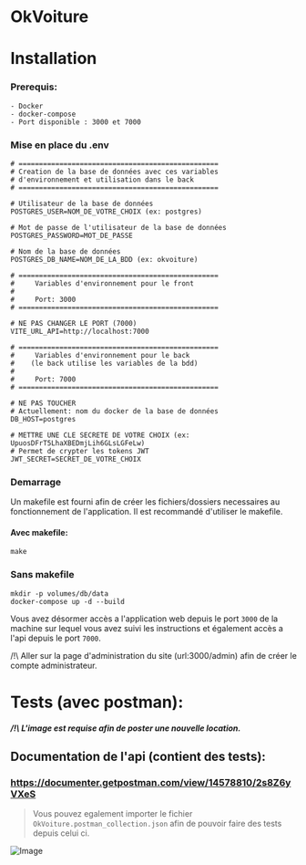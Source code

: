 # OkVoiture

# Installation

### Prerequis:
    - Docker
    - docker-compose
    - Port disponible : 3000 et 7000
    
### Mise en place du .env

    # =================================================
    # Creation de la base de données avec ces variables 
    # d'environnement et utilisation dans le back
    # =================================================
    
    # Utilisateur de la base de données
    POSTGRES_USER=NOM_DE_VOTRE_CHOIX (ex: postgres)
    
    # Mot de passe de l'utilisateur de la base de données
    POSTGRES_PASSWORD=MOT_DE_PASSE
    
    # Nom de la base de données
    POSTGRES_DB_NAME=NOM_DE_LA_BDD (ex: okvoiture)
    
    # =================================================
    #     Variables d'environnement pour le front 
    #
    #     Port: 3000
    # =================================================

    # NE PAS CHANGER LE PORT (7000)
    VITE_URL_API=http://localhost:7000 

    # =================================================
    #     Variables d'environnement pour le back
    #    (le back utilise les variables de la bdd)
    #    
    #     Port: 7000
    # =================================================
    
    # NE PAS TOUCHER
    # Actuellement: nom du docker de la base de données
    DB_HOST=postgres

    # METTRE UNE CLE SECRETE DE VOTRE CHOIX (ex: UpuosDFrT5LhaXBEDmjLih6GLsLGFeLw)
    # Permet de crypter les tokens JWT
    JWT_SECRET=SECRET_DE_VOTRE_CHOIX

### Demarrage

Un makefile est fourni afin de créer les fichiers/dossiers necessaires au fonctionnement de l'application.
Il est recommandé d'utiliser le makefile.

#### Avec makefile:

    make
    
### Sans makefile

    mkdir -p volumes/db/data
    docker-compose up -d --build
    
    
Vous avez désormer accès a l'application web depuis le port `3000` de la machine sur lequel vous avez suivi les instructions et également accès a l'api depuis le port `7000`.

/!\ Aller sur la page d'administration du site (url:3000/admin) afin de créer le compte administrateur.

# Tests (avec postman):

##### /!\ L'image est requise afin de poster une nouvelle location.

## Documentation de l'api (contient des tests): 
### https://documenter.getpostman.com/view/14578810/2s8Z6yVXeS
> Vous pouvez egalement importer le fichier `OkVoiture.postman_collection.json` afin de pouvoir faire des tests depuis celui ci.

![Image](https://i.postimg.cc/bwQTjYvh/image.png)